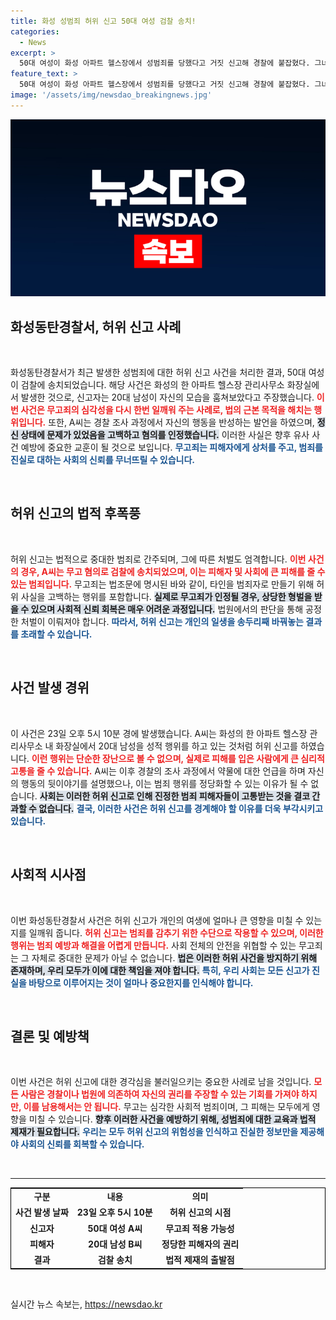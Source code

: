 ```yaml
---
title: 화성 성범죄 허위 신고 50대 여성 검찰 송치!
categories:
  - News
excerpt: >
  50대 여성이 화성 아파트 헬스장에서 성범죄를 당했다고 거짓 신고해 경찰에 붙잡혔다. 그녀는 복용한 약물로 인해 허위 신고를 했다고 인정하며, 검찰로 넘겨졌다. 충격적인 무고 사건의 전말은? 클릭하세요!
feature_text: >
  50대 여성이 화성 아파트 헬스장에서 성범죄를 당했다고 거짓 신고해 경찰에 붙잡혔다. 그녀는 복용한 약물로 인해 허위 신고를 했다고 인정하며, 검찰로 넘겨졌다. 충격적인 무고 사건의 전말은? 클릭하세요!
image: '/assets/img/newsdao_breakingnews.jpg'
---
```


<p><img src="/assets/img/newsdao_breakingnews.jpg" alt="firstkoreanews 속보" /></p>

<h2 data-ke-size="size26">화성동탄경찰서, 허위 신고 사례</h2>

<p data-ke-size="size16">&nbsp;</p>

<p data-ke-size="size16">화성동탄경찰서가 최근 발생한 성범죄에 대한 허위 신고 사건을 처리한 결과, 50대 여성이 검찰에 송치되었습니다. 해당 사건은 화성의 한 아파트 헬스장 관리사무소 화장실에서 발생한 것으로, 신고자는 20대 남성이 자신의 모습을 훔쳐보았다고 주장했습니다. <b><span style="color: #ee2323;">이번 사건은 무고죄의 심각성을 다시 한번 일깨워 주는 사례로, 법의 근본 목적을 해치는 행위입니다.</span></b> 또한, A씨는 경찰 조사 과정에서 자신의 행동을 반성하는 발언을 하였으며, <b><span style="background-color: #21538527;">정신 상태에 문제가 있었음을 고백하고 혐의를 인정했습니다.</span></b> 이러한 사실은 향후 유사 사건 예방에 중요한 교훈이 될 것으로 보입니다. <b><span style="color: #1a5490;">무고죄는 피해자에게 상처를 주고, 범죄를 진실로 대하는 사회의 신뢰를 무너뜨릴 수 있습니다.</span></b></p>

<p data-ke-size="size16">&nbsp;</p>

<h2 data-ke-size="size26">허위 신고의 법적 후폭풍</h2>

<p data-ke-size="size16">&nbsp;</p>

<p data-ke-size="size16">허위 신고는 법적으로 중대한 범죄로 간주되며, 그에 따른 처벌도 엄격합니다. <b><span style="color: #ee2323;">이번 사건의 경우, A씨는 무고 혐의로 검찰에 송치되었으며, 이는 피해자 및 사회에 큰 피해를 줄 수 있는 범죄입니다.</span></b> 무고죄는 법조문에 명시된 바와 같이, 타인을 범죄자로 만들기 위해 허위 사실을 고백하는 행위를 포함합니다. <b><span style="background-color: #21538527;">실제로 무고죄가 인정될 경우, 상당한 형벌을 받을 수 있으며 사회적 신뢰 회복은 매우 어려운 과정입니다.</span></b> 법원에서의 판단을 통해 공정한 처벌이 이뤄져야 합니다. <b><span style="color: #1a5490;">따라서, 허위 신고는 개인의 일생을 송두리째 바꿔놓는 결과를 초래할 수 있습니다.</span></b></p>

<p data-ke-size="size16">&nbsp;</p>

<h2 data-ke-size="size26">사건 발생 경위</h2>

<p data-ke-size="size16">&nbsp;</p>

<p data-ke-size="size16">이 사건은 23일 오후 5시 10분 경에 발생했습니다. A씨는 화성의 한 아파트 헬스장 관리사무소 내 화장실에서 20대 남성을 성적 행위를 하고 있는 것처럼 허위 신고를 하였습니다. <b><span style="color: #ee2323;">이런 행위는 단순한 장난으로 볼 수 없으며, 실제로 피해를 입은 사람에게 큰 심리적 고통을 줄 수 있습니다.</span></b> A씨는 이후 경찰의 조사 과정에서 약물에 대한 언급을 하며 자신의 행동의 뒷이야기를 설명했으나, 이는 범죄 행위를 정당화할 수 있는 이유가 될 수 없습니다. <b><span style="background-color: #21538527;">사회는 이러한 허위 신고로 인해 진정한 범죄 피해자들이 고통받는 것을 결코 간과할 수 없습니다.</span></b> <b><span style="color: #1a5490;">결국, 이러한 사건은 허위 신고를 경계해야 할 이유를 더욱 부각시키고 있습니다.</span></b></p>

<p data-ke-size="size16">&nbsp;</p>

<h2 data-ke-size="size26">사회적 시사점</h2>

<p data-ke-size="size16">&nbsp;</p>

<p data-ke-size="size16">이번 화성동탄경찰서 사건은 허위 신고가 개인의 여생에 얼마나 큰 영향을 미칠 수 있는지를 일깨워 줍니다. <b><span style="color: #ee2323;">허위 신고는 범죄를 감추기 위한 수단으로 작용할 수 있으며, 이러한 행위는 범죄 예방과 해결을 어렵게 만듭니다.</span></b> 사회 전체의 안전을 위협할 수 있는 무고죄는 그 자체로 중대한 문제가 아닐 수 없습니다. <b><span style="background-color: #21538527;">법은 이러한 허위 사건을 방지하기 위해 존재하며, 우리 모두가 이에 대한 책임을 져야 합니다.</span></b> <b><span style="color: #1a5490;">특히, 우리 사회는 모든 신고가 진실을 바탕으로 이루어지는 것이 얼마나 중요한지를 인식해야 합니다.</span></b></p>

<p data-ke-size="size16">&nbsp;</p>

<h2 data-ke-size="size26">결론 및 예방책</h2>

<p data-ke-size="size16">&nbsp;</p>

<p data-ke-size="size16">이번 사건은 허위 신고에 대한 경각심을 불러일으키는 중요한 사례로 남을 것입니다. <b><span style="color: #ee2323;">모든 사람은 경찰이나 법원에 의존하여 자신의 권리를 주장할 수 있는 기회를 가져야 하지만, 이를 남용해서는 안 됩니다.</span></b> 무고는 심각한 사회적 범죄이며, 그 피해는 모두에게 영향을 미칠 수 있습니다. <b><span style="background-color: #21538527;">향후 이러한 사건을 예방하기 위해, 성범죄에 대한 교육과 법적 제재가 필요합니다.</span></b> <b><span style="color: #1a5490;">우리는 모두 허위 신고의 위험성을 인식하고 진실한 정보만을 제공해야 사회의 신뢰를 회복할 수 있습니다.</span></b></p>

<p data-ke-size="size16">&nbsp;</p>

<hr />

<table style="width: 100%; border-collapse: collapse; border: 1px solid #000;">
<tbody>
<tr>
<td style="text-align: center; height: 17px;"><b>구분</b></td>
<td style="text-align: center; height: 17px;"><b>내용</b></td>
<td style="text-align: center; height: 17px;"><b>의미</b></td>
</tr>
<tr>
<td style="text-align: center; height: 17px;"><b>사건 발생 날짜</b></td>
<td style="text-align: center; height: 17px;"><b>23일 오후 5시 10분</b></td>
<td style="text-align: center; height: 17px;"><b>허위 신고의 시점</b></td>
</tr>
<tr>
<td style="text-align: center; height: 17px;"><b>신고자</b></td>
<td style="text-align: center; height: 17px;"><b>50대 여성 A씨</b></td>
<td style="text-align: center; height: 17px;"><b>무고죄 적용 가능성</b></td>
</tr>
<tr>
<td style="text-align: center; height: 17px;"><b>피해자</b></td>
<td style="text-align: center; height: 17px;"><b>20대 남성 B씨</b></td>
<td style="text-align: center; height: 17px;"><b>정당한 피해자의 권리</b></td>
</tr>
<tr>
<td style="text-align: center; height: 17px;"><b>결과</b></td>
<td style="text-align: center; height: 17px;"><b>검찰 송치</b></td>
<td style="text-align: center; height: 17px;"><b>법적 제재의 출발점</b></td>
</tr>
</tbody>
</table>

<p data-ke-size="size16">&nbsp;</p>
실시간 뉴스 속보는, <a href="https://newsdao.kr" rel="dofollow">https://newsdao.kr</a>


